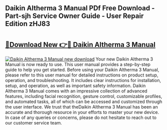 ## Daikin Altherma 3 Manual PDf Free Download - Part-sjh Service Owner Guide - User Repair Edition zHJ83

# <h2><a href="http://cf12016.oget.top/?id=Daikin+Altherma+3+Manual">🔗Download New 👉🔴 Daikin Altherma 3 Manual</a></h2>

[![Daikin Altherma 3 Manual new download](https://i.imgur.com/5g1atiW.png)](http://cf12016.oget.top/?id=Daikin+Altherma+3+Manual)
Your new Daikin Altherma 3 Manual is now ready to use. This user manual provides a step-by-step guide to help you get started. Before using your Daikin Altherma 3 Manual, please refer to this user manual for detailed instructions on product setup, operation, and troubleshooting. It includes clear instructions for installation, setup, and operation, as well as important safety information. Daikin Altherma 3 Manual comes with an impressive collection of advanced features, including facial recognition, gesture control, customizable profiles, and automated tasks, all of which can be accessed and customized through the user interface. We trust that theDaikin Altherma 3 Manual has been an accurate and thorough resource in your efforts to master your new device. In case of any queries or concerns, please do not hesitate to reach out to our customer service team.
